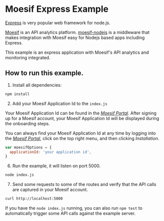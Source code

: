 # Moesif Express Example

[Express](https://expressjs.com) is very popular web framework for node.js.

[Moesif](https://www.moesif.com) is an API analytics platform.
[moesif-nodejs](https://github.com/Moesif/moesif-nodejs)
is a middleware that makes integration with Moesif easy for Nodejs based apps including Express.

This example is an express application with Moesif's API analytics and monitoring integrated.


## How to run this example.

1. Install all dependencies: 

```bash
npm install
```

2. Add your Moesif Application Id to the `index.js`

Your Moesif Application Id can be found in the [_Moesif Portal_](https://www.moesif.com/).
After signing up for a Moesif account, your Moesif Application Id will be displayed during the onboarding steps. 

You can always find your Moesif Application Id at any time by logging 
into the [_Moesif Portal_](https://www.moesif.com/), click on the top right menu,
and then clicking _Installation_.

```javascript
var moesifOptions = {
  applicationId: 'your application id',
}
```

6. Run the example, it will listen on port 5000.

```bash
node index.js
```

7. Send some requests to some of the routes and verify that the API calls are captured in your Moesif account. 

```bash
curl http://localhost:5000
```

If you have the `node index.js` running, you can also run `npm test` to automatically trigger some API calls against the example server.
